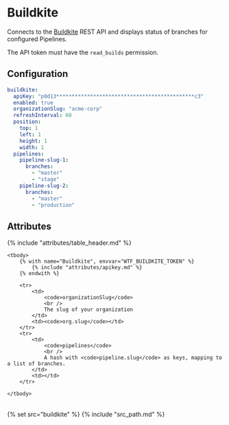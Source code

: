 # Buildkite

Connects to the [Buildkite](https://buildkite.com) REST API and displays status of branches for configured Pipelines.

The API token must have the `read_builds` permission.

## Configuration

```yaml
buildkite:
  apiKey: "p0d13*********************************************c3"
  enabled: true
  organizationSlug: "acme-corp"
  refreshInterval: 60
  position:
    top: 1
    left: 1
    height: 1
    width: 1
  pipelines:
    pipeline-slug-1:
      branches:
        - "master"
        - "stage"
    pipeline-slug-2:
      branches:
        - "master"
        - "production"
```

## Attributes

<table>
    {% include "attributes/table_header.md" %}

    <tbody>
        {% with name="Buildkite", envvar="WTF_BUILDKITE_TOKEN" %}
            {% include "attributes/apikey.md" %}
        {% endwith %}

        <tr>
            <td>
                <code>organizationSlug</code>
                <br />
                The slug of your organization
            </td>
            <td><code>org.slug</code></td>
        </tr>
        <tr>
            <td>
                <code>pipelines</code>
                <br />
                A hash with <code>pipeline.slug</code> as keys, mapping to a list of branches.
            </td>
            <td></td>
        </tr>

    </tbody>
</table>

{% set src="buildkite" %}
{% include "src_path.md" %}